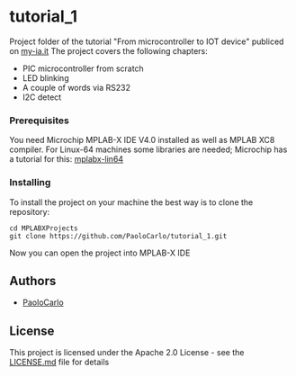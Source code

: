 # tutorial_1

Project folder of the tutorial "From microcontroller to IOT device" publiced on [my-ia.it](http://www.paolocarlobernardi.it/index.php/en/embedded-en)
The project covers the following chapters:
* PIC microcontroller from scratch
* LED blinking
* A couple of words via RS232
* I2C detect

### Prerequisites

You need Microchip MPLAB-X IDE V4.0 installed as well as MPLAB XC8 compiler.
For Linux-64 machines some libraries are needed; Microchip has a tutorial for this: [mplabx-lin64](http://microchipdeveloper.com/install:mplabx-lin64)

### Installing

To install the project on your machine the best way is to clone the repository:

```
cd MPLABXProjects
git clone https://github.com/PaoloCarlo/tutorial_1.git
```

Now you can open the project into MPLAB-X IDE

## Authors

* [PaoloCarlo](https://github.com/PaoloCarlo)


## License

This project is licensed under the Apache 2.0 License - see the [LICENSE.md](LICENSE.md) file for details

